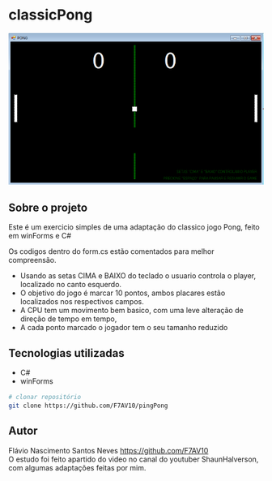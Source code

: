 # classicPong
<img src="https://github.com/F7AV10/pingPong/blob/main/pingPongScreen.png" />

## Sobre o projeto
<div>
 Este é um exercicio simples de uma adaptação do classico jogo Pong, feito em winForms e C#<br/>
 
 Os codigos dentro do form.cs estão comentados para melhor compreensão.

 - Usando as setas CIMA e BAIXO do teclado o usuario controla o player, localizado no canto esquerdo.<br/>
 - O objetivo do jogo é marcar 10 pontos, ambos placares estão localizados nos respectivos campos.<br/>
 - A CPU tem um movimento bem basico, com uma leve alteração de direção de tempo em tempo,<br/>
 - A cada ponto marcado o jogador tem o seu tamanho reduzido<br/>
</div>

## Tecnologias utilizadas

- C#
- winForms

```bash
# clonar repositório
git clone https://github.com/F7AV10/pingPong

```

## Autor
Flávio Nascimento Santos Neves
https://github.com/F7AV10<br/>
O estudo foi feito apartido do video no canal do youtuber ShaunHalverson, com algumas adaptações feitas por mim.

